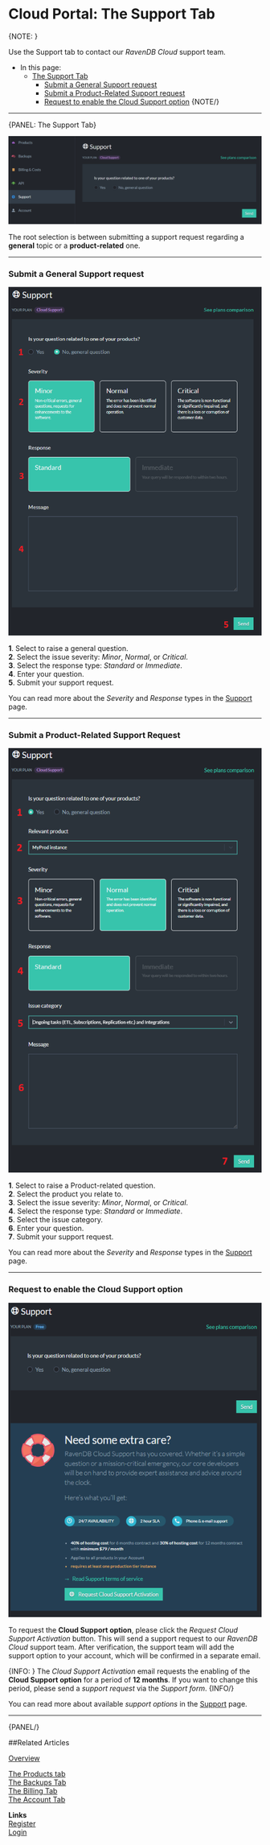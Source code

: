 # Cloud Portal: The Support Tab

{NOTE: }

Use the Support tab to contact our *RavenDB Cloud* support team.

* In this page:  
  * [The Support Tab](../../cloud/portal/cloud-portal-support-tab#the-support-tab)  
     * [Submit a General Support request](../../cloud/portal/cloud-portal-support-tab#submit-a-general-support-request)  
     * [Submit a Product-Related Support request](../../cloud/portal/cloud-portal-support-tab#submit-a-product-related-support-request)
     * [Request to enable the Cloud Support option](../../cloud/portal/cloud-portal-support-tab#request-to-enable-the-cloud-support-option)
{NOTE/}

---

{PANEL: The Support Tab}

!["Figure 1 - Support Tab"](images\portal-support-tab.png "Figure 1 - Support Tab")

The root selection is between submitting a support request regarding a **general** topic or a **product-related** one.  

---

### Submit a General Support request  

!["Figure 2 - Support General Message"](images\portal-support-general-question-cloud-support.png "Figure 2 - Support General Message")

   **1**. Select to raise a general question.  
   **2**. Select the issue severity: *Minor*, *Normal*, or *Critical*.  
   **3**. Select the response type: *Standard* or *Immediate*.  
   **4**. Enter your question.  
   **5**. Submit your support request.

You can read more about the *Severity* and *Response* types in the [Support](../../cloud/cloud-support#severity-and-response-types) page.

---

### Submit a Product-Related Support Request  

!["Figure 3 - Support Product-Related Message"](images\portal-support-instance-related-question-cloud-support.png "Figure 3 - Support Product-Related Message")

   **1**. Select to raise a Product-related question.  
   **2**. Select the product you relate to.  
   **3**. Select the issue severity: *Minor*, *Normal*, or *Critical*.  
   **4**. Select the response type: *Standard* or *Immediate*.  
   **5**. Select the issue category.  
   **6**. Enter your question.  
   **7**. Submit your support request.

You can read more about the *Severity* and *Response* types in the [Support](../../cloud/cloud-support#severity-and-response-types) page.

---

### Request to enable the Cloud Support option

!["Figure 4 - Request to enable the Cloud Support option"](images\portal-support-request-cloud-support-on-free-support.png "Figure 4 - Request to enable the Cloud Support option")

To request the **Cloud Support option**, please click the *Request Cloud Support Activation* button. 
This will send a support request to our *RavenDB Cloud* support team. 
After verification, the support team will add the support option to your account, which 
will be confirmed in a separate email.

{INFO: }
The *Cloud Support Activation* email requests the enabling of the **Cloud Support option** for a period of **12 months**. 
If you want to change this period, please send a *support request* via the *Support form*.
{INFO/}

You can read more about available *support options* in the [Support](../../cloud/cloud-support#available-support-options) page.

---

{PANEL/}

##Related Articles

[Overview](../../cloud/cloud-overview)  

[The Products tab](../../cloud/portal/cloud-portal-products-tab)  
[The Backups Tab](../../cloud/portal/cloud-portal-backups-tab)  
[The Billing Tab](../../cloud/portal/cloud-portal-billing-tab)  
[The Account Tab](../../cloud/portal/cloud-portal-account-tab)  
  
**Links**  
[Register]( https://cloud.ravendb.net/user/register)  
[Login]( https://cloud.ravendb.net/user/login)  
